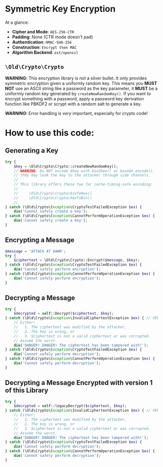 Symmetric Key Encryption
========================

At a glance:

* **Cipher and Mode**: `AES-256-CTR`
* **Padding**: None (CTR mode doesn't pad)
* **Authentication**: `HMAC-SHA-256`
* **Construction**: `Encrypt then MAC`
* **Algorithm Backend**: `ext/openssl`

## `\Old\Crypto\Crypto`

**WARNING:** This encryption library is not a silver bullet. It only provides
symmetric encryption given a uniformly random key. This means you **MUST NOT**
use an ASCII string like a password as the key parameter, it **MUST** be
a uniformly random key generated by `createNewRandomKey()`. If you want to
encrypt something with a password, apply a password key derivation function
like PBKDF2 or scrypt with a random salt to generate a key.

***WARNING:*** Error handling is *very* important, especially for crypto code! 

How to use this code:
=====================

Generating a Key
----------------

```php
try {
    $key = \Old\Crypto\Crypto::createNewRandomKey();
    // WARNING: Do NOT encode $key with bin2hex() or base64_encode(),
    // they may leak the key to the attacker through side channels.
    // 
    // This library offers these two for cache-timing-safe encoding:
    //
    //     \Old\Crypto\Crypto\binToHex()
    //     \Old\Crypto\Crypto\hexToBin()
    //
} catch (\Old\Crypto\Exception\CryptoTestFailedException $ex) {
    die('Cannot safely create a key');
} catch (\Old\Crypto\Exception\CannotPerformOperationException $ex) {
    die('Cannot safely create a key');
}
```

Encrypting a Message
--------------------

```php
$message = 'ATTACK AT DAWN';
try {
    $ciphertext = \Old\Crypto\Crypto::Encrypt($message, $key);
} catch (\Old\Crypto\Exception\CryptoTestFailedException $ex) {
    die('Cannot safely perform encryption');
} catch (\Old\Crypto\Exception\CannotPerformOperationException $ex) {
    die('Cannot safely perform encryption');
}
```

Decrypting a Message
--------------------

```php
try {
    $decrypted = self::Decrypt($ciphertext, $key);
} catch (\Old\Crypto\Exception\InvalidCiphertextException $ex) { // VERY IMPORTANT
    // Either:
    //   1. The ciphertext was modified by the attacker,
    //   2. The key is wrong, or
    //   3. $ciphertext is not a valid ciphertext or was corrupted.
    // Assume the worst.
    die('DANGER! DANGER! The ciphertext has been tampered with!');
} catch (\Old\Crypto\Exception\CryptoTestFailedException $ex) {
    die('Cannot safely perform decryption');
} catch (\Old\Crypto\Exception\CannotPerformOperationException $ex) {
    die('Cannot safely perform decryption');
}
```



Decrypting a Message Encrypted with version 1 of this Library
-------------------------------------------------------------

```php
try {
    $decrypted = self::legacyDecrypt($ciphertext, $key);
} catch (\Old\Crypto\Exception\InvalidCiphertextException $ex) { // VERY IMPORTANT
    // Either:
    //   1. The ciphertext was modified by the attacker,
    //   2. The key is wrong, or
    //   3. $ciphertext is not a valid ciphertext or was corrupted.
    // Assume the worst.
    die('DANGER! DANGER! The ciphertext has been tampered with!');
} catch (\Old\Crypto\Exception\CryptoTestFailedException $ex) {
    die('Cannot safely perform decryption');
} catch (\Old\Crypto\Exception\CannotPerformOperationException $ex) {
    die('Cannot safely perform decryption');
}
```
